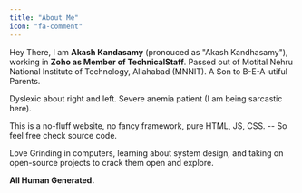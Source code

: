 ```yaml
---
title: "About Me"
icon: "fa-comment"
---
```


Hey There, I am **Akash Kandasamy** (pronouced as "Akash Kandhasamy"), working in **Zoho as Member of TechnicalStaff**.
Passed out of Motital Nehru National Institute of Technology, Allahabad (MNNIT).
A Son to B-E-A-utiful Parents.

Dyslexic about right and left. Severe anemia patient (I am being sarcastic here).

This is a no-fluff website, no fancy framework, pure HTML, JS, CSS. -- So feel free
check source code.

Love Grinding in computers, learning about system design, and taking on open-source projects to crack them open and explore.

__All Human Generated.__